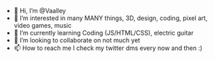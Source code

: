 - 👋 Hi, I’m @Vaalley
- 👀 I’m interested in many MANY things, 3D, design, coding, pixel art, video games, music
- 🌱 I’m currently learning Coding (JS/HTML/CSS), electric guitar
- 💞️ I’m looking to collaborate on not much yet
- 📫 How to reach me I check my twitter dms every now and then :)

<!---
Vaalley/Vaalley is a ✨ special ✨ repository because its `README.md` (this file) appears on your GitHub profile.
You can click the Preview link to take a look at your changes.
--->
